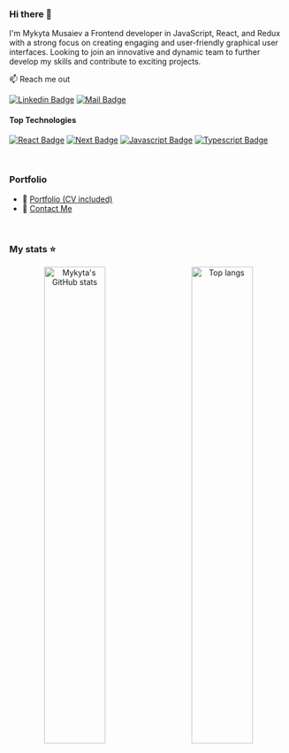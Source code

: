 ### Hi there 👋

I'm Mykyta Musaiev a Frontend developer in JavaScript, React, and Redux with a strong focus on creating engaging and user-friendly graphical user interfaces. Looking to join an innovative and dynamic team to further develop my skills and contribute to exciting projects.

📫 Reach me out

[![Linkedin Badge](https://img.shields.io/badge/-Mykyta_Musaiev-0e76a8?style=flat&labelColor=0e76a8&logo=linkedin&logoColor=white)](https://www.linkedin.com/in/mykyta-musaiev/) 
[![Mail Badge](https://img.shields.io/badge/-Mykyta_Musaiev-c0392b?style=flat&labelColor=c0392b&logo=gmail&logoColor=white)](mailto:n.musaiev@gmail.com)

#### Top Technologies

[![React Badge](https://img.shields.io/badge/-React-61DBFB?style=for-the-badge&labelColor=000000&logo=react&logoColor=61DBFB)](#)
[![Next Badge](https://img.shields.io/badge/-Next.js-333333?style=for-the-badge&labelColor=000000&logo=next.js&logoColor=ffffff)](#)
[![Javascript Badge](https://img.shields.io/badge/-Javascript-F0DB4F?style=for-the-badge&labelColor=000000&logo=javascript&logoColor=F0DB4F)](#)
[![Typescript Badge](https://img.shields.io/badge/-Typescript-007ACC?style=for-the-badge&labelColor=000000&logo=typescript&logoColor=007ACC)](#)


<br/>

### Portfolio
- :paperclip: [Portfolio (CV included)](https://portfolio-mykytam.vercel.app/)
- :email: [Contact Me](m.musaiev.dev@gmail.com)
<br/>

### My stats ⭐

<div align="center">
<img align="left" width="47%" alt="Mykyta's GitHub stats"  src="https://github-readme-stats.vercel.app/api?username=MykytaMusaiev&show_icons=true&theme=transparent"/>
<img align="right" width="47%" alt="Top langs" src="https://github-readme-stats.vercel.app/api/top-langs/?username=MykytaMusaiev&layout=compact&&langs_count=8"/>
</div>
